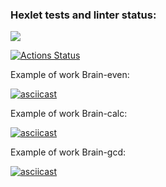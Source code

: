 ### Hexlet tests and linter status:

<a href="https://codeclimate.com/github/codeclimate/codeclimate/maintainability"><img src="https://api.codeclimate.com/v1/badges/a99a88d28ad37a79dbf6/maintainability" /></a>

[![Actions Status](https://github.com/Rodion94/lvl1/workflows/hexlet-check/badge.svg)](https://github.com/Rodion94/lvl1/actions)

Example of work Brain-even:

[![asciicast](https://asciinema.org/a/BCFtJ1oYLSJAwPZMeeBhAXUdW.svg)](https://asciinema.org/a/BCFtJ1oYLSJAwPZMeeBhAXUdW)

Example of work Brain-calc:

[![asciicast](https://asciinema.org/a/bNphaPavHbNtxHDaOb495rNY9.svg)](https://asciinema.org/a/bNphaPavHbNtxHDaOb495rNY9)

Example of work Brain-gcd:

[![asciicast](https://asciinema.org/a/ad0s86vUNeQQAmAZsxz0cbk28.svg)](https://asciinema.org/a/ad0s86vUNeQQAmAZsxz0cbk28)
